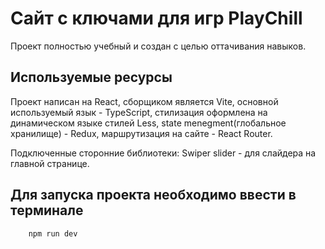 # Сайт с ключами для игр PlayChill

Проект полностью учебный и создан с целью оттачивания навыков.

## Используемые ресурсы

Проект написан на React, сборщиком является Vite, основной используемый язык - TypeScript, стилизация оформлена на динамическом языке стилей Less, state menegment(глобальное хранилище) - Redux, маршрутизация на сайте - React Router.

Подключенные сторонние библиотеки: Swiper slider - для слайдера на главной странице.

## Для запуска проекта необходимо ввести в терминале

```
    npm run dev
```